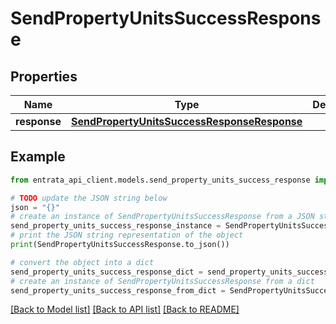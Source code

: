 # SendPropertyUnitsSuccessResponse


## Properties

Name | Type | Description | Notes
------------ | ------------- | ------------- | -------------
**response** | [**SendPropertyUnitsSuccessResponseResponse**](SendPropertyUnitsSuccessResponseResponse.md) |  | [optional] 

## Example

```python
from entrata_api_client.models.send_property_units_success_response import SendPropertyUnitsSuccessResponse

# TODO update the JSON string below
json = "{}"
# create an instance of SendPropertyUnitsSuccessResponse from a JSON string
send_property_units_success_response_instance = SendPropertyUnitsSuccessResponse.from_json(json)
# print the JSON string representation of the object
print(SendPropertyUnitsSuccessResponse.to_json())

# convert the object into a dict
send_property_units_success_response_dict = send_property_units_success_response_instance.to_dict()
# create an instance of SendPropertyUnitsSuccessResponse from a dict
send_property_units_success_response_from_dict = SendPropertyUnitsSuccessResponse.from_dict(send_property_units_success_response_dict)
```
[[Back to Model list]](../README.md#documentation-for-models) [[Back to API list]](../README.md#documentation-for-api-endpoints) [[Back to README]](../README.md)


